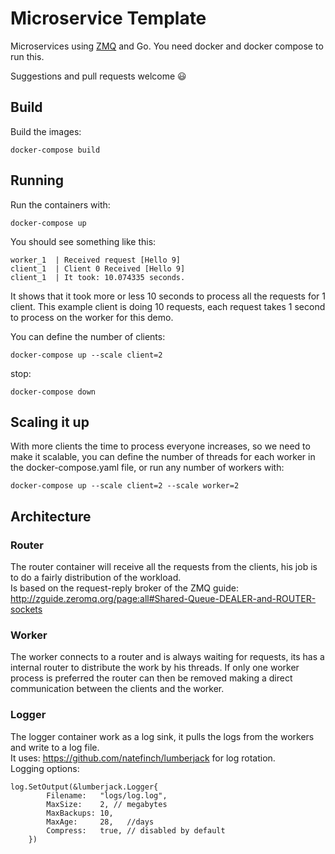 # Microservice Template #
Microservices using [ZMQ](http://zeromq.org/) and Go.
You need docker and docker compose to run this.

Suggestions and pull requests welcome :smiley:

## Build ##
Build the images:
```
docker-compose build
```

## Running ##
Run the containers with:
```
docker-compose up
```
You should see something like this:
```
worker_1  | Received request [Hello 9]
client_1  | Client 0 Received [Hello 9]
client_1  | It took: 10.074335 seconds.
```
It shows that it took more or less 10 seconds to process all the requests for 1 client. This example client is doing 10 requests, each request takes 1 second to process on the worker for this demo.

You can define the number of clients:
```
docker-compose up --scale client=2 
```

stop:
```
docker-compose down
```
## Scaling it up ##

With more clients the time to process everyone increases, so we need to make it scalable, you can define the number of threads for each worker in the docker-compose.yaml file, or run any number of workers with:
```
docker-compose up --scale client=2 --scale worker=2
```

## Architecture ##
### Router ###

The router container will receive all the requests from the clients, his job is to do a fairly distribution of the workload.  
Is based on the request-reply broker of the ZMQ guide: http://zguide.zeromq.org/page:all#Shared-Queue-DEALER-and-ROUTER-sockets

### Worker ###

The worker connects to a router and is always waiting for requests, its has a internal router to distribute the work by his threads. If only one worker process is preferred the router can then be removed making a direct communication between the clients and the worker.

### Logger ###
The logger container work as a log sink, it pulls the logs from the workers and write to a log file.  
It uses: https://github.com/natefinch/lumberjack for log rotation.  
Logging options:
```
log.SetOutput(&lumberjack.Logger{
		Filename:   "logs/log.log",
		MaxSize:    2, // megabytes
		MaxBackups: 10,
		MaxAge:     28,   //days
		Compress:   true, // disabled by default
	})
```
